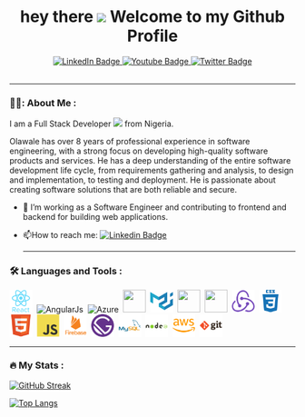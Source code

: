 
<div>
  
   <h1 align="center">
  hey there 
  <img src="https://media.giphy.com/media/hvRJCLFzcasrR4ia7z/giphy.gif" width="30px"/>
     Welcome to my Github Profile
</h1>
  
<div id="badges" align="center">
  <a href="https://www.linkedin.com/in/ogunleye-olawale">
    <img src="https://img.shields.io/badge/LinkedIn-blue?style=for-the-badge&logo=linkedin&logoColor=white" alt="LinkedIn Badge"/>
  </a>
  <a href="https://www.youtube.com/channel/UCjIFYv3KJaU8b4Rk2TLHrxQ">
    <img src="https://img.shields.io/badge/YouTube-red?style=for-the-badge&logo=youtube&logoColor=white" alt="Youtube Badge"/>
  </a>
  <a href="https://twitter.com/wealsegun">
    <img src="https://img.shields.io/badge/Twitter-blue?style=for-the-badge&logo=twitter&logoColor=white" alt="Twitter Badge"/>
  </a>
</div>
  <div align="center">
  <img src="https://komarev.com/ghpvc/?username=wealsegun&style=flat-square&color=blue" alt=""/>
  </div>
  
 
  ---

### 👨‍💻: About Me :

  I am a Full Stack Developer <img src="https://media.giphy.com/media/WUlplcMpOCEmTGBtBW/giphy.gif" width="30"> from Nigeria.

Olawale has over 8 years of professional experience in software engineering, with a strong focus on developing high-quality software products and services. He has a deep understanding of the entire software development life cycle, from requirements gathering and analysis, to design and implementation, to testing and deployment. He is passionate about creating software solutions that are both reliable and secure.

  - :telescope: I’m working as a Software Engineer and contributing to frontend and backend for building web applications.

- :mailbox:How to reach me: [![Linkedin Badge](https://img.shields.io/badge/-kakbar-blue?style=flat&logo=Linkedin&logoColor=white)](https://www.linkedin.com/in/ogunleye-olawale)
  
  
  ---

### :hammer_and_wrench: Languages and Tools :
  
  <div>
 <img src="https://github.com/devicons/devicon/blob/master/icons/react/react-original-wordmark.svg" title="React" alt="React" width="40" height="40"/>&nbsp;
  <img src="https://cdn.jsdelivr.net/gh/devicons/devicon/icons/angularjs/angularjs-original.svg" title="AngularJs" alt="AngularJs" width="40" height="40" />&nbsp;
 <img src="https://cdn.jsdelivr.net/gh/devicons/devicon/icons/azure/azure-plain-wordmark.svg" title="Azure" alt="Azure" width="40" height="40"  />&nbsp;
 <img src="https://cdn.jsdelivr.net/gh/devicons/devicon/icons/csharp/csharp-original.svg" width="40" height="40"/>&nbsp;
  <img src="https://github.com/devicons/devicon/blob/master/icons/materialui/materialui-original.svg" title="Material UI" alt="Material UI" width="40" height="40"/>&nbsp;
<img src="https://cdn.jsdelivr.net/gh/devicons/devicon/icons/dotnetcore/dotnetcore-original.svg" width="40" height="40" />&nbsp;
 <img src="https://cdn.jsdelivr.net/gh/devicons/devicon/icons/dot-net/dot-net-original-wordmark.svg" width="40" height="40"  />&nbsp;
  <img src="https://github.com/devicons/devicon/blob/master/icons/redux/redux-original.svg" title="Redux" alt="Redux " width="40" height="40"/>&nbsp;
  <img src="https://github.com/devicons/devicon/blob/master/icons/css3/css3-plain-wordmark.svg"  title="CSS3" alt="CSS" width="40" height="40"/>&nbsp;
  <img src="https://github.com/devicons/devicon/blob/master/icons/html5/html5-original.svg" title="HTML5" alt="HTML" width="40" height="40"/>&nbsp;
  <img src="https://github.com/devicons/devicon/blob/master/icons/javascript/javascript-original.svg" title="JavaScript" alt="JavaScript" width="40" height="40"/>&nbsp;
  <img src="https://github.com/devicons/devicon/blob/master/icons/firebase/firebase-plain-wordmark.svg" title="Firebase" alt="Firebase" width="40" height="40"/>&nbsp;
  <img src="https://github.com/devicons/devicon/blob/master/icons/gatsby/gatsby-original.svg" title="Gatsby"  alt="Gatsby" width="40" height="40"/>&nbsp;
  <img src="https://github.com/devicons/devicon/blob/master/icons/mysql/mysql-original-wordmark.svg" title="MySQL"  alt="MySQL" width="40" height="40"/>&nbsp;
  <img src="https://github.com/devicons/devicon/blob/master/icons/nodejs/nodejs-original-wordmark.svg" title="NodeJS" alt="NodeJS" width="40" height="40"/>&nbsp;
  <img src="https://github.com/devicons/devicon/blob/master/icons/amazonwebservices/amazonwebservices-plain-wordmark.svg" title="AWS" alt="AWS" width="40" height="40"/>&nbsp;
  <img src="https://github.com/devicons/devicon/blob/master/icons/git/git-original-wordmark.svg" title="Git" **alt="Git" width="40" height="40"/>
</div>
  
  ---

  ### :fire: My Stats :
  
 [![GitHub Streak](https://github-readme-streak-stats.herokuapp.com?user=wealsegun&theme=dark&border=D47B7BB6)](https://git.io/streak-stats)
  
  [![Top Langs](https://github-readme-stats.vercel.app/api/top-langs/?username=wealsegun&layout=compact&theme=vision-friendly-dark)](https://github.com/wealsegun/github-readme-stats)
 
  </div>
  
 
  
